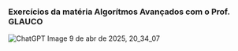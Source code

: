 ### Exercícios da matéria Algorítmos Avançados com o Prof. GLAUCO
![ChatGPT Image 9 de abr  de 2025, 20_34_07](https://github.com/user-attachments/assets/ba7cc32b-fb62-4064-be2f-b79cfcfb9eae)
